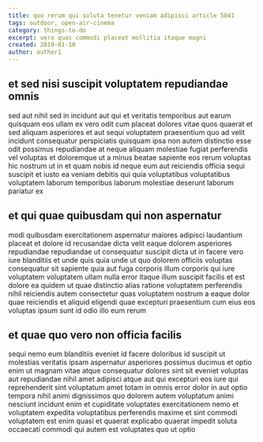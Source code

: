 ```yaml
---
title: quo rerum qui soluta tenetur veniam adipisci article 5041
tags: outdoor, open-air-cinema
category: things-to-do
excerpt: vero quas commodi placeat mollitia itaque magni
created: 2019-01-10
author: author1
---
```


## et sed nisi suscipit voluptatem repudiandae omnis

sed aut nihil sed in incidunt aut qui et veritatis temporibus aut earum quisquam eos ullam ex vero odit cum placeat dolores vitae quos quaerat et sed aliquam asperiores et aut sequi voluptatem praesentium quo ad velit incidunt consequatur perspiciatis quisquam ipsa non autem distinctio esse odit possimus repudiandae at neque aliquam molestiae fugiat perferendis vel voluptas et doloremque ut a minus beatae sapiente eos rerum voluptas hic nostrum ut in et quam nobis id neque eum aut reiciendis officia sequi suscipit et iusto ea veniam debitis qui quia voluptatibus voluptatibus voluptatem laborum temporibus laborum molestiae deserunt laborum pariatur ex

## et qui quae quibusdam qui non aspernatur

modi quibusdam exercitationem aspernatur maiores adipisci laudantium placeat et dolore id recusandae dicta velit eaque dolorem asperiores repudiandae repudiandae ut consequatur suscipit dicta ut in facere vero iure blanditiis et unde quis quia unde ut quo dolorem officiis voluptas consequatur sit sapiente quia aut fuga corporis illum corporis qui iure voluptatem voluptatem ullam nulla error itaque illum suscipit facilis et est dolore ea quidem ut quae distinctio alias ratione voluptatem perferendis nihil reiciendis autem consectetur quas voluptatem nostrum a eaque dolor quae reiciendis et aliquid eligendi quae excepturi praesentium cum eius eos voluptas ipsum sunt id odio illo eum rerum

## et quae quo vero non officia facilis

sequi nemo eum blanditiis eveniet id facere doloribus id suscipit ut molestias veritatis ipsam aspernatur asperiores possimus ducimus et optio enim ut magnam vitae atque consequatur dolores sint sit eveniet voluptas aut repudiandae nihil amet adipisci atque aut qui excepturi eos iure qui reprehenderit sint voluptatum amet totam in omnis error dolor in aut optio tempora nihil animi dignissimos quo dolorem autem voluptatum animi nesciunt incidunt enim et cupiditate voluptates exercitationem nemo et voluptatem expedita voluptatibus perferendis maxime et sint commodi voluptatem est enim quasi et quaerat explicabo quaerat impedit soluta occaecati commodi qui autem est voluptates quo ut optio
